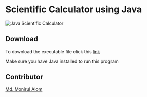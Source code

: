 # Scientific Calculator using Java 

![Java Scientific Calculator](https://i.imgur.com/96myRQT.png)

## Download

To download the executable file click this [link](https://github.com/monirulalom/JavaScientificCalculator/releases/download/1.0/calc.jar)

Make sure you have Java installed to run this program

## Contributor

[Md. Monirul Alom](https://monirulalom.com/)

